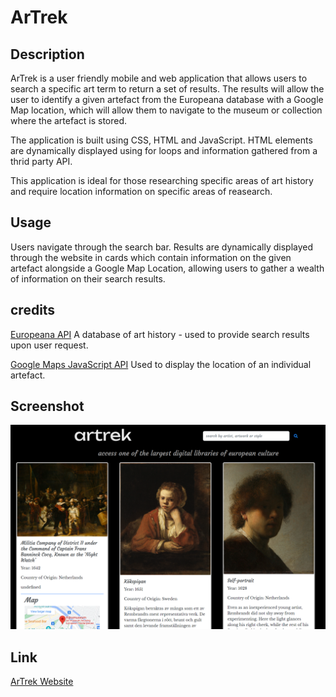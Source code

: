 # ArTrek
## Description
ArTrek is a user friendly mobile and web application that allows users to search a specific art term to return a set of results.
The results will allow the user to identify a given artefact from the Europeana database with a Google Map location, which will allow them to navigate to the museum or collection where the artefact is stored. 

The application is built using CSS, HTML and JavaScript. HTML elements are dynamically displayed using for loops and information gathered from a thrid party API. 

This application is ideal for those researching specific areas of art history and require location information on specific areas of reasearch.

## Usage
Users navigate through the search bar. Results are dynamically displayed through the website in cards which contain information on the given artefact alongside a Google Map Location, allowing users to gather a wealth of information on their search results.

## credits
[Europeana API](https://pro.europeana.eu/page/apis)
A database of art history - used to provide search results upon user request.

[Google Maps JavaScript API](https://developers.google.com/maps/documentation/javascript/reference)
Used to display the location of an individual artefact.

## Screenshot
![screenshot](/assets/images/artrek-screenshot.png)


## Link
[ArTrek Website](https://artrek.netlify.app/) 
